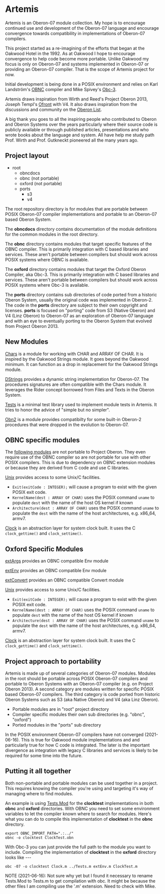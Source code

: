 Artemis
=======

Artemis is an Oberon-07 module collection. My hope is
to encourage continued use and development of the Oberon-07
language and encourage convergence towards compatibility
in implementations of Oberon-07 compilers. 

This project started as a re-imagining of the efforts that
began at the Oakwood Hotel in the 1992. As at Oakwood I hope
to encourage convergence to help code become more portable.
Unlike Oakwood my focus is only on Oberon-07 and systems
implemented in Oberon-07 or providing an Oberon-07 compiler.
That is the scope of Artemis project for now.

Initial development is being done in a POSIX environment and
relies on Karl Landström's [OBNC](https://miasap.se/obnc/) compiler
and Mike Spivey's [Obc-3](https://github.com/Spivoxity/obc-3).

Artemis draws inspiration from Wirth and Reed's Project Oberon 2013,
Joseph Templ's [Ofront](https://github.com/jtempl/ofront) with V4.
It also draws inspiration from the discussions and community on the 
[Oberon List](https://lists.inf.ethz.ch/mailman/listinfo/oberon).

A big thank you goes to all the inspiring people who contributed to
Oberon and Oberon Systems over the years particularly where their
source code is publicly available or through published articles,
presentations and who wrote books about the language and system.
All have help me study path Prof. Wirth and Prof. Gutkneckt
pioneered all the many years ago.


Project layout
--------------

- root
    - obncdocs
    - obnc (not portable)
    - oxford (not portable)
    - ports
        - s3
        - v4

The root repository directory is for modules that are
portable between POSIX Oberon-07 compiler implementations
and portable to an Oberon-07 based Oberon System. 

The __obncdocs__ directory contains documentation of the
module definitions for the common modules in the root directory.

The __obnc__ directory contains modules that target
specific features of the OBNC compiler. This is primarily
integration with C based libraries and services. These aren't
portable between compilers but should work across POSIX systems
where OBNC is available.

The __oxford__ directory contains modules that target the
Oxford Oberon Compiler, aka Obc-3. This is primarily
integration with C based libraries and services. These aren't
portable between compilers but should work across POSIX systems
where Obc-3 is available.

The __ports__ directory contains sub directories of code ported
from a historic Oberon System, usually the original code was
implemented in Oberon-2. The code in the __ports__ directory
are subject to their own copyright and licenses. __ports__
is focused on "porting" code from S3 (Native Oberon) and 
V4 (Linz Oberon) to Oberon-07 as an exploration of Oberon-07 language
and with an eye to eventually porting to the Oberon System
that evolved from Project Oberon 2013.


New Modules
-----------

[Chars](Chars.Mod) is a module for working with CHAR and
ARRAY OF CHAR.  It is inspired by the Oakwood Strings 
module. It goes beyond the Oakwood minimum.  It can function
as a drop in replacement for the Oakwood Strings module.

[DStrings](DStrings.Mod) provides a dynamic string implementation
for Oberon-07.  The procedures signatures are often 
compatible with the Chars module. It leverages the Rider
concept borrowed from Files and Texts in the Oberon System.

[Tests](Tests.Mod) is a minimal test library used to
implement module tests in Artemis. It tries to honor the
advice of "simple but no simpler".

[Obn2](Obn2.Mod) is a module provides compatibilty for some
built-in Oberon-2 procedures that were dropped in the evolution
to Oberon-07.


OBNC specific modules
---------------------

The [following modules](np/README.md) are not portable to Project Oberon.
They even require use of the OBNC compiler so are not portable for use
with other POSIX compilers. This is due to dependency on OBNC extension
modules or because they are derived from C code and use C libraries. 

[Unix](obnc/Unix.Mod) provides access to some Unix/C facilities.

- `Exit(exitCode : INTEGER);` will cause a program to exist with the given
   POSIX exit code.
- `KernelName(dest : ARRAY OF CHAR)` uses the POSIX command `uname` to populate
  `dest` with the name of the host OS kernel if known
- `Architecture(dest : ARRAY OF CHAR)` uses the POSIX command `uname` to
  populate the `dest` with the name of the host architectures, e.g. x86_64,
  armv7.

[Clock](obnc/Clock.Mod) is an abstraction layer for system clock built.
It uses the C `clock_gettime()` and `clock_settime()`.


Oxford Specific Modules
-----------------------

[extArgs](oxford/extArgs.m) provides an OBNC compatible Env module

[extEnv](oxford/extEnv.m) provides an OBNC compatible Env module

[extConvert](oxford/extConvert.m) provides an OBNC compatible Convert module

[Unix](oxford/Unix.m) provides access to some Unix/C facilities.

- `Exit(exitCode : INTEGER);` will cause a program to exist with the given
   POSIX exit code.
- `KernelName(dest : ARRAY OF CHAR)` uses the POSIX command `uname` to populate
  `dest` with the name of the host OS kernel if known
- `Architecture(dest : ARRAY OF CHAR)` uses the POSIX command `uname` to
  populate the `dest` with the name of the host architectures, e.g. x86_64,
  armv7.

[Clock](oxford/Clock.m) is an abstraction layer for system clock built.
It uses the C `clock_gettime()` and `clock_settime()`.


Project approach to portability
------------------------------

Artemis is made up of several categories of Oberon-07 modules.
Modules in the root should be portable across POSIX Oberon-07
compilers and portable to Oberon Systems with an Oberon-07 compiler
(e.g.  on Project Oberon 2013). A second category are modules
written for specific POSIX based Oberon-07 compilers. The third
category is code ported from historic Oberon Systems such as 
S3 (aka Native Oberon) and V4 (aka Linz Oberon).

- Portable modules are in "root" project directory
- Compiler specific modules their own sub directories (e.g. "obnc", "oxford")
- Ported modules in the "ports" sub directory

In the POSIX environment Oberon-07 compilers have not
converged (2021-06-16).  This is true for Oakwood module
implementations and and particularly true for
how C code is integrated. The later is the important
divergence as integration with legacy C libraries and services
is likely to be required for some time into the future.

Putting it all together
-----------------------

Both non-portable and portable modules can be used together in
a project. This requires knowing the compiler you're using and
targeting it's way of managing where to find modules.

An example is using [Tests.Mod](Tests.Mod) for the **clocktest**
implementations in both __obnc__ and __oxford__ directories.
With OBNC you need to set some environment variables to let the
compiler known where to search for modules.
Here's what you can do to compile this implementation of **clocktest**
in the __obnc__ directory.

~~~
export OBNC_IMPORT_PATH=".:../"
obnc -o clocktest ClockTest.obn
~~~

With Obc-3 you can just provide the full path to the module you want to
include. Compiling the implementation of **clocktest** in the __oxford__
directory looks like ---

~~~
obc -07 -o clocktest Clock.m ../Tests.m extEnv.m ClockTest.m
~~~

NOTE (2021-06-16): Not sure why yet but I found it necessary to
rename Tests.Mod to Tests.m to get compilation with obc. It might
be because the other files I am compiling use the '.m' extension.
Need to check with Mike.





